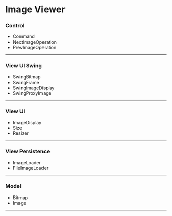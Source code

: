 Image Viewer
===========
<h3>Control</h3>
<ul>
  <li>Command</li>
  <li>NextImageOperation</li>
  <li>PrevImageOperation</li>
</ul>
<hr/>

<h3>View UI Swing</h3>
<ul>
  <li>SwingBitmap</li>
  <li>SwingFrame</li>
  <li>SwingImageDisplay</li>
  <li>SwingProxyImage</li>
</ul>
<hr/>

<h3>View UI</h3>
<ul>
  <li>ImageDisplay</li>
  <li>Size</li>
  <li>Resizer</li>
</ul>
<hr/>

<h3>View Persistence</h3>
<ul>
  <li>ImageLoader</li>
  <li>FileImageLoader</li>
</ul>
<hr/>

<h3>Model</h3>
<ul>
  <li>Bitmap</li>
  <li>Image</li>
</ul>
<hr/>
